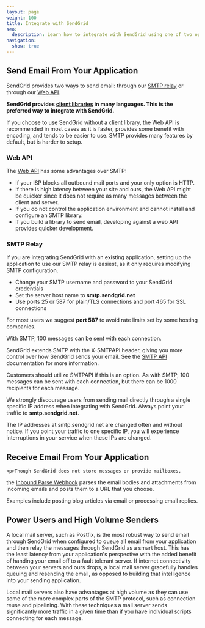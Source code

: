 ```yaml
---
layout: page
weight: 100
title: Integrate with SendGrid
seo:
  description: Learn how to integrate with SendGrid using one of two options, as an SMTP host by SMTP relay or through our semi-RESTful Web API.
navigation:
  show: true
---
```


## 	Send Email From Your Application  	
<p>SendGrid provides two ways to send email: through our <a href="{{root_url}}/API_Reference/SMTP_API/index.html">SMTP relay</a> or
through our <a href="{{root_url}}/API_Reference/Web_API_v3/index.html">Web API</a>.</p>

<call-out>

<p><strong>SendGrid provides <a href="{{root_url}}/Integrate/libraries.html">client libraries</a> in many languages. This is the preferred way to integrate with SendGrid.</strong></p>

<p>If you choose to use SendGrid without a client library, the Web API is recommended in most cases as it is faster,  provides some benefit with encoding, and tends to be easier to use. SMTP provides many features by default, but is harder to setup.</p>

</call-out>

 ### 	Web API
 	
<p>The <a href="{{root_url}}/API_Reference/Web_API_v3/index.html">Web API</a> has some advantages over SMTP:</p>

<ul>
  <li>If your ISP blocks all outbound mail ports and your
  only option is HTTP.</li>

  <li>If there is high latency between your site and ours, the Web API
  might be quicker since it does not require as many messages between the client
  and server.</li>

  <li>If you do not control the application environment and cannot install and configure an SMTP library.</li>

  <li>If you build a library to send email, developing
  against a web API provides quicker development.</li>
</ul>

 ### 	SMTP Relay
 	
<p>If you are integrating SendGrid with an existing application, setting up the application to use our SMTP relay is easiest, as it only requires modifying SMTP configuration.

<ul>
  <li>Change your SMTP username and password to your SendGrid credentials</li>
  <li>Set the server host name to <strong>smtp.sendgrid.net</strong></li>
  <li>Use ports 25 or 587 for plain/TLS connections and port 465 for SSL
  connections</li>
</ul>

<call-out>

For most users we suggest <strong>port 587</strong> to avoid rate limits set by some
hosting companies.

</call-out>

<call-out>

With SMTP, 100 messages can be sent with each connection.

</call-out>

<p>SendGrid extends SMTP with the X-SMTPAPI header, giving you more
control over how SendGrid sends your email. See the <a href="{{root_url}}/API_Reference/SMTP_API/index.html">SMTP API</a> documentation for
more information.</p>

<call-out>

Customers should utilize SMTPAPI if this is an option. As with SMTP, 100 messages can be sent with each connection, but there can be 1000 recipients for each message.

</call-out>

<call-out type="warning">

We strongly discourage users from sending mail directly through a single specific IP address when integrating with SendGrid. Always point your traffic to <strong>smtp.sendgrid.net</strong>.

The IP addresses at smtp.sendgrid.net are changed often and without notice. If you point your traffic to one specific IP, you will experience interruptions in your service when these IPs are changed.

</call-out>

## 	Receive Email From Your Application
 	<p>Though SendGrid does not store messages or provide mailboxes,
the <a href="{{root_url}}/Classroom/Basics/Inbound_Parse_Webhook/setting_up_the_inbound_parse_webhook.html">Inbound Parse
  Webhook</a> parses the email bodies and attachments from incoming emails
and posts them to a URL that you choose.</p>

<p>Examples include posting blog articles via email or processing email
replies.</p>

## 	Power Users and High Volume Senders
 	
<p>A local mail server, such as Postfix, is the most robust way to send
email through SendGrid when configured to queue all email from your application and then
relay the messages through SendGrid as a smart host. This has the least
latency from your application's perspective with the added benefit of
handing your email off to a fault tolerant server. If internet
connectivity between your servers and ours drops, a local mail
server gracefully handles queuing and resending the email, as opposed
to building that intelligence into your sending application.</p>

<p>Local mail servers also have advantages at high volume as they can use some of the
more complex parts of the SMTP protocol, such as connection reuse and
pipelining. With these techniques a mail server sends significantly more
traffic in a given time than if you have individual scripts connecting for each message.</p>
